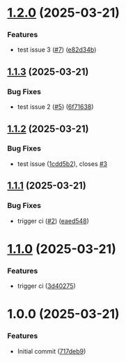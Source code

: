 # [1.2.0](https://github.com/PuppyOne/semantic-release-test/compare/v1.1.3...v1.2.0) (2025-03-21)


### Features

* test issue 3 ([#7](https://github.com/PuppyOne/semantic-release-test/issues/7)) ([e82d34b](https://github.com/PuppyOne/semantic-release-test/commit/e82d34b1962c872941bd59a64c8ee5546faab557))

## [1.1.3](https://github.com/PuppyOne/semantic-release-test/compare/v1.1.2...v1.1.3) (2025-03-21)


### Bug Fixes

* test issue 2 ([#5](https://github.com/PuppyOne/semantic-release-test/issues/5)) ([6f71638](https://github.com/PuppyOne/semantic-release-test/commit/6f7163812d6fe39d17e275181890ecdcd9341424))

## [1.1.2](https://github.com/PuppyOne/semantic-release-test/compare/v1.1.1...v1.1.2) (2025-03-21)


### Bug Fixes

* test issue ([1cdd5b2](https://github.com/PuppyOne/semantic-release-test/commit/1cdd5b2ef4f663cd606285f08f6be87773d2990b)), closes [#3](https://github.com/PuppyOne/semantic-release-test/issues/3)

## [1.1.1](https://github.com/PuppyOne/semantic-release-test/compare/v1.1.0...v1.1.1) (2025-03-21)


### Bug Fixes

* trigger ci ([#2](https://github.com/PuppyOne/semantic-release-test/issues/2)) ([eaed548](https://github.com/PuppyOne/semantic-release-test/commit/eaed548d963bcdfccb16521af966b5cec17e415b))

# [1.1.0](https://github.com/PuppyOne/semantic-release-test/compare/v1.0.0...v1.1.0) (2025-03-21)


### Features

* trigger ci ([3d40275](https://github.com/PuppyOne/semantic-release-test/commit/3d402757acb38d495320724c405528787dc73f4a))

# 1.0.0 (2025-03-21)


### Features

* Initial commit ([717deb9](https://github.com/PuppyOne/semantic-release-test/commit/717deb902d6fccd235a46a51f8f23aec84464c62))
